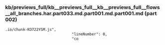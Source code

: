 ### kb/previews_full/kb__previews_full__kb__previews_full__flows__all_branches.har.part033.md.part001.md.part001.md (part 002)

```md
.io/chunk-KO722YSM.js",
                              "lineNumber": 0,
                              "co
```

```
